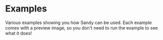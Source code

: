 # Examples
Various examples showing you how Sandy can be used. Each example comes with a preview image, so you don't need to run
the example to see what it does!